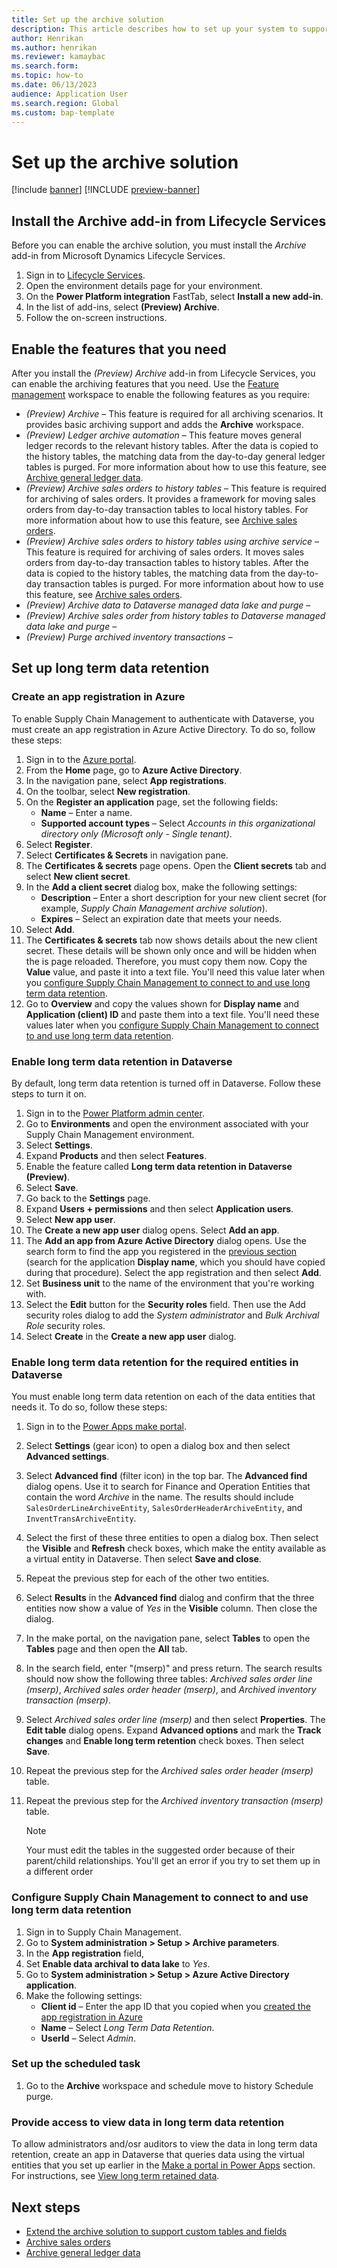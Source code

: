 ```yaml
---
title: Set up the archive solution
description: This article describes how to set up your system to support archiving of different types of records.
author: Henrikan
ms.author: henrikan
ms.reviewer: kamaybac
ms.search.form: 
ms.topic: how-to
ms.date: 06/13/2023
audience: Application User
ms.search.region: Global
ms.custom: bap-template
---
```


# Set up the archive solution

[!include [banner](../includes/banner.md)]
[!INCLUDE [preview-banner](../includes/preview-banner.md)]

<!--KFM: Preview until further notice -->

## <a name="install-addin"></a>Install the Archive add-in from Lifecycle Services

Before you can enable the archive solution, you must install the *Archive* add-in from Microsoft Dynamics Lifecycle Services.

1. Sign in to [Lifecycle Services](https://lcs.dynamics.com/).
1. Open the environment details page for your environment.
1. On the **Power Platform integration** FastTab, select **Install a new add-in**.
1. In the list of add-ins, select **(Preview) Archive**.
1. Follow the on-screen instructions.

## <a name="enable-features"></a>Enable the features that you need

After you install the *(Preview) Archive* add-in from Lifecycle Services, you can enable the archiving features that you need. Use the [Feature management](../../fin-ops/get-started/feature-management/feature-management-overview.md) workspace to enable the following features as you require:

- *(Preview) Archive* – This feature is required for all archiving scenarios. It provides basic archiving support and adds the **Archive** workspace.
- *(Preview) Ledger archive automation* – This feature moves general ledger records to the relevant history tables. After the data is copied to the history tables, the matching data from the day-to-day general ledger tables is purged. For more information about how to use this feature, see [Archive general ledger data](archive-general-ledger.md).
- *(Preview) Archive sales orders to history tables* – This feature is required for archiving of sales orders. It provides a framework for moving sales orders from day-to-day transaction tables to local history tables. For more information about how to use this feature, see [Archive sales orders](archive-sales-orders.md).
- *(Preview) Archive sales orders to history tables using archive service* – This feature is required for archiving of sales orders. It moves sales orders from day-to-day transaction tables to history tables. After the data is copied to the history tables, the matching data from the day-to-day transaction tables is purged. For more information about how to use this feature, see [Archive sales orders](archive-sales-orders.md).
- *(Preview) Archive data to Dataverse managed data lake and purge* – <!-- KFM: Description needed , platform piece that enables the movement-->
- *(Preview) Archive sales order from history tables to Dataverse managed data lake and purge* – <!-- KFM: Description needed -->
- *(Preview) Purge archived inventory transactions* – <!-- KFM: Description needed -->

## Set up long term data retention

<!-- KFM: Briefly describe what this is. -->

### <a name="app-registration"></a>Create an app registration in Azure

To enable Supply Chain Management to authenticate with Dataverse, you must create an app registration in Azure Active Directory. To do so, follow these steps:

1. Sign in to the [Azure portal](https://portal.azure.com).
1. From the **Home** page, go to **Azure Active Directory**.
1. In the navigation pane, select **App registrations**.
1. On the toolbar, select **New registration**.
1. On the **Register an application** page, set the following fields:
    - **Name** – Enter a name.
    - **Supported account types** – Select *Accounts in this organizational directory only (Microsoft only - Single tenant)*.
1. Select **Register**.
1. Select **Certificates & Secrets** in navigation pane.
1. The **Certificates & secrets** page opens. Open the **Client secrets** tab and select **New client secret**.
1. In the **Add a client secret** dialog box, make the following settings:
    - **Description** – Enter a short description for your new client secret (for example, *Supply Chain Management archive solution*).
    - **Expires** – Select an expiration date that meets your needs.
1. Select **Add**.
1. The **Certificates & secrets** tab now shows details about the new client secret. These details will be shown only once and will be hidden when the is page reloaded. Therefore, you must copy them now. Copy the **Value** value, and paste it into a text file. You'll need this value later when you [configure Supply Chain Management to connect to and use long term data retention](#scm-connect).
1. Go to **Overview** and copy the values shown for **Display name** and **Application (client) ID** and paste them into a text file. You'll need these values later when you [configure Supply Chain Management to connect to and use long term data retention](#scm-connect).

### Enable long term data retention in Dataverse

By default, long term data retention is turned off in Dataverse. Follow these steps to turn it on.

1. Sign in to the [Power Platform admin center](https://admin.powerplatform.microsoft.com/home).
1. Go to **Environments** and open the environment associated with your Supply Chain Management environment.
1. Select **Settings**.
1. Expand **Products** and then select **Features**.
1. Enable the feature called **Long term data retention in Dataverse (Preview)**.
1. Select **Save**.
1. Go back to the **Settings** page.
1. Expand **Users + permissions** and then select **Application users**.
1. Select **New app user**.
1. The **Create a new app user** dialog opens. Select **Add an app**.
1. The **Add an app from Azure Active Directory** dialog opens. Use the search form to find the app you registered in the [previous section](#app-registration) (search for the application **Display name**, which you should have copied during that procedure). Select the app registration and then select **Add**.
1. Set **Business unit** to the name of the environment that you're working with.
1. Select the **Edit** button for the **Security roles** field. Then use the Add security roles dialog to add the *System administrator* and *Bulk Archival Role* security roles.
1. Select **Create** in the **Create a new app user** dialog.

### <a name="portal"></a>Enable long term data retention for the required entities in Dataverse

You must enable long term data retention on each of the data entities that needs it. To do so, follow these steps:

1. Sign in to the [Power Apps make portal](https://make.powerapps.com/).
1. Select **Settings** (gear icon) to open a dialog box and then select **Advanced settings**.
1. Select **Advanced find** (filter icon) in the top bar. The **Advanced find** dialog opens. Use it to search for Finance and Operation Entities that contain the word *Archive* in the name. The results should include `SalesOrderLineArchiveEntity`, `SalesOrderHeaderArchiveEntity`, and `InventTransArchiveEntity`.
1. Select the first of these three entities to open a dialog box. Then select the **Visible** and **Refresh** check boxes, which make the entity available as a virtual entity in Dataverse. Then select **Save and close**.
1. Repeat the previous step for each of the other two entities.
1. Select **Results** in the **Advanced find** dialog and confirm that the three entities now show a value of *Yes* in the **Visible** column. Then close the dialog.
1. In the make portal, on the navigation pane, select **Tables** to open the **Tables** page and then open the **All** tab.
1. In the search field, enter "(mserp)" and press return. The search results should now show the following three tables: *Archived sales order line (mserp)*, *Archived sales order header (mserp)*, and *Archived inventory transaction (mserp)*.
1. Select *Archived sales order line (mserp)* and then select **Properties**. The **Edit table** dialog opens. Expand **Advanced options** and mark the **Track changes** and **Enable long term retention** check boxes. Then select **Save**.
1. Repeat the previous step for the *Archived sales order header (mserp)* table.
1. Repeat the previous step for the *Archived inventory transaction (mserp)* table.

    > [!NOTE]
    > Your must edit the tables in the suggested order because of their parent/child relationships. You'll get an error if you try to set them up in a different order

### <a name="scm-connect"></a> Configure Supply Chain Management to connect to and use long term data retention

<!-- KFM: Briefly describe what we are about to do and why. Confirm each of the following steps (copied from draft) -->

1. Sign in to Supply Chain Management.
1. Go to **System administration \> Setup \> Archive parameters**. <!-- KFM: Confirm path -->
1. In the **App registration** field,  <!-- KFM: Use literal field names and specify which values to paste from earlier procedure. -->
1. Set **Enable data archival to data lake** to *Yes*.
1. Go to **System administration \> Setup \> Azure Active Directory application**. <!-- KFM: Confirm path -->
1. Make the following settings:
    - **Client id** – Enter the app ID that you copied when you [created the app registration in Azure](#app-registration)
    - **Name** – Select *Long Term Data Retention*.
    - **UserId** – Select *Admin*.

### Set up the scheduled task

<!-- KFM: Briefly describe what we are about to do and why. Much more detail is needed here. -->

1. Go to the **Archive** workspace and schedule move to history Schedule purge.

### Provide access to view data in long term data retention

To allow administrators and/osr auditors to view the data in long term data retention, create an app in Dataverse that queries data using the virtual entities that you set up earlier in the [Make a portal in Power Apps](#portal) section. For instructions, see [View long term retained data](/power-apps/maker/data-platform/data-retention-view).

## Next steps

- [Extend the archive solution to support custom tables and fields](archive-customizations.md)
- [Archive sales orders](archive-sales-orders.md)
- [Archive general ledger data](archive-general-ledger.md)
